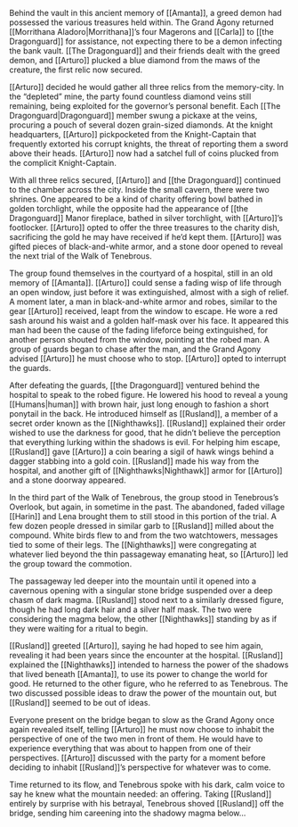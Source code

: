 Behind the vault in this ancient memory of [[Amanta]], a greed demon had possessed the various treasures held within. The Grand Agony returned [[Morrithana Aladoro|Morrithana]]’s four Magerons and [[Carla]] to [[the Dragonguard]] for assistance, not expecting there to be a demon infecting the bank vault. [[The Dragonguard]] and their friends dealt with the greed demon, and [[Arturo]] plucked a blue diamond from the maws of the creature, the first relic now secured.

[[Arturo]] decided he would gather all three relics from the memory-city. In the “depleted” mine, the party found countless diamond veins still remaining, being exploited for the governor’s personal benefit. Each [[The Dragonguard|Dragonguard]] member swung a pickaxe at the veins, procuring a pouch of several dozen grain-sized diamonds. At the knight headquarters, [[Arturo]] pickpocketed from the Knight-Captain that frequently extorted his corrupt knights, the threat of reporting them a sword above their heads. [[Arturo]] now had a satchel full of coins plucked from the complicit Knight-Captain. 

With all three relics secured, [[Arturo]] and [[the Dragonguard]] continued to the chamber across the city. Inside the small cavern, there were two shrines. One appeared to be a kind of charity offering bowl bathed in golden torchlight, while the opposite had the appearance of [[the Dragonguard]] Manor fireplace, bathed in silver torchlight, with [[Arturo]]’s footlocker. [[Arturo]] opted to offer the three treasures to the charity dish, sacrificing the gold he may have received if he’d kept them. [[Arturo]] was gifted pieces of black-and-white armor, and a stone door opened to reveal the next trial of the Walk of Tenebrous.

The group found themselves in the courtyard of a hospital, still in an old memory of [[Amanta]]. [[Arturo]] could sense a fading wisp of life through an open window, just before it was extinguished, almost with a sigh of relief. A moment later, a man in black-and-white armor and robes, similar to the gear [[Arturo]] received, leapt from the window to escape. He wore a red sash around his waist and a golden half-mask over his face. It appeared this man had been the cause of the fading lifeforce being extinguished, for another person shouted from the window, pointing at the robed man. A group of guards began to chase after the man, and the Grand Agony advised [[Arturo]] he must choose who to stop. [[Arturo]] opted to interrupt the guards. 

After defeating the guards, [[the Dragonguard]] ventured behind the hospital to speak to the robed figure. He lowered his hood to reveal a young [[Humans|human]] with brown hair, just long enough to fashion a short ponytail in the back. He introduced himself as [[Rusland]], a member of a secret order known as the [[Nighthawks]]. [[Rusland]] explained their order wished to use the darkness for good, that he didn’t believe the perception that everything lurking within the shadows is evil. For helping him escape, [[Rusland]] gave [[Arturo]] a coin bearing a sigil of hawk wings behind a dagger stabbing into a gold coin. [[Rusland]] made his way from the hospital, and another gift of [[Nighthawks|Nighthawk]] armor for [[Arturo]] and a stone doorway appeared. 

In the third part of the Walk of Tenebrous, the group stood in Tenebrous’s Overlook, but again, in sometime in the past. The abandoned, faded village [[Harin]] and Lena brought them to still stood in this portion of the trial. A few dozen people dressed in similar garb to [[Rusland]] milled about the compound. White birds flew to and from the two watchtowers, messages tied to some of their legs. The [[Nighthawks]] were congregating at whatever lied beyond the thin passageway emanating heat, so [[Arturo]] led the group toward the commotion.

The passageway led deeper into the mountain until it opened into a cavernous opening with a singular stone bridge suspended over a deep chasm of dark magma. [[Rusland]] stood next to a similarly dressed figure, though he had long dark hair and a silver half mask. The two were considering the magma below, the other [[Nighthawks]] standing by as if they were waiting for a ritual to begin.

[[Rusland]] greeted [[Arturo]], saying he had hoped to see him again, revealing it had been years since the encounter at the hospital. [[Rusland]] explained the [[Nighthawks]] intended to harness the power of the shadows that lived beneath [[Amanta]], to use its power to change the world for good. He returned to the other figure, who he referred to as Tenebrous. The two discussed possible ideas to draw the power of the mountain out, but [[Rusland]] seemed to be out of ideas. 

Everyone present on the bridge began to slow as the Grand Agony once again revealed itself, telling [[Arturo]] he must now choose to inhabit the perspective of one of the two men in front of them. He would have to experience everything that was about to happen from one of their perspectives. [[Arturo]] discussed with the party for a moment before deciding to inhabit [[Rusland]]’s perspective for whatever was to come.

Time returned to its flow, and Tenebrous spoke with his dark, calm voice to say he knew what the mountain needed: an offering. Taking [[Rusland]] entirely by surprise with his betrayal, Tenebrous shoved [[Rusland]] off the bridge, sending him careening into the shadowy magma below…  